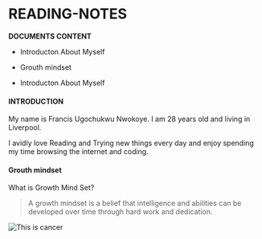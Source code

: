 # READING-NOTES

**DOCUMENTS CONTENT**

- Introducton About Myself

- Grouth mindset
 

- Introducton About Myself
#### INTRODUCTION


  My name is Francis Ugochukwu Nwokoye. I am 28 years old and living in Liverpool. 
  
  
  I avidly love Reading and Trying new things every day and enjoy spending my time browsing the internet and coding.

#### Grouth mindset


 What is Growth Mind Set?

> A growth mindset is a belief that intelligence and abilities can be developed over time through hard work and dedication.



![This is cancer](https://i.etsystatic.com/13923492/r/il/2296a4/2137467156/il_fullxfull.2137467156_j43y.jpg)

